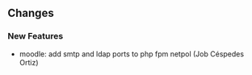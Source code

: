 ## Changes

### New Features

* moodle: add smtp and ldap ports to php fpm netpol (Job Céspedes Ortiz)
